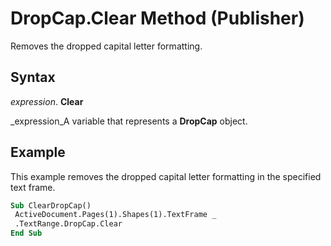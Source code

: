 
# DropCap.Clear Method (Publisher)

Removes the dropped capital letter formatting.


## Syntax

 _expression_. **Clear**

 _expression_A variable that represents a  **DropCap** object.


## Example

This example removes the dropped capital letter formatting in the specified text frame.


```vb
Sub ClearDropCap() 
 ActiveDocument.Pages(1).Shapes(1).TextFrame _ 
 .TextRange.DropCap.Clear 
End Sub
```

